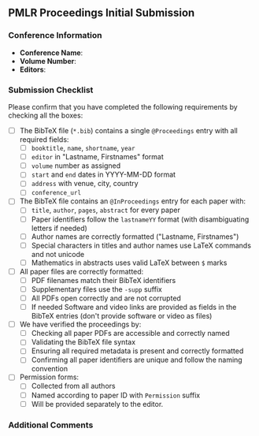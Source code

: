 ## PMLR Proceedings Initial Submission

### Conference Information
- **Conference Name**: 
- **Volume Number**: 
- **Editors**: 

### Submission Checklist
Please confirm that you have completed the following requirements by checking all the boxes:

- [ ] The BibTeX file (`*.bib`) contains a single `@Proceedings` entry with all required fields:
  - [ ] `booktitle`, `name`, `shortname`, `year`
  - [ ] `editor` in "Lastname, Firstnames" format
  - [ ] `volume` number as assigned
  - [ ] `start` and `end` dates in YYYY-MM-DD format
  - [ ] `address` with venue, city, country
  - [ ] `conference_url`

- [ ] The BibTeX file contains an `@InProceedings` entry for each paper with:
  - [ ] `title`, `author`, `pages`, `abstract` for every paper
  - [ ] Paper identifiers follow the `lastnameYY` format (with disambiguating letters if needed)
  - [ ] Author names are correctly formatted ("Lastname, Firstnames")
  - [ ] Special characters in titles and author names use LaTeX commands and not unicode
  - [ ] Mathematics in abstracts uses valid LaTeX between `$` marks

- [ ] All paper files are correctly formatted:
  - [ ] PDF filenames match their BibTeX identifiers
  - [ ] Supplementary files use the `-supp` suffix
  - [ ] All PDFs open correctly and are not corrupted
  - [ ] If needed Software and video links are provided as fields in the BibTeX entries (don't provide software or video as files)

- [ ] We have verified the proceedings by:
  - [ ] Checking all paper PDFs are accessible and correctly named
  - [ ] Validating the BibTeX file syntax
  - [ ] Ensuring all required metadata is present and correctly formatted
  - [ ] Confirming all paper identifiers are unique and follow the naming convention

- [ ] Permission forms:
  - [ ] Collected from all authors
  - [ ] Named according to paper ID with `Permission` suffix
  - [ ] Will be provided separately to the editor.

### Additional Comments
<!-- please place any additional information for the PMLR Series Editors here --
